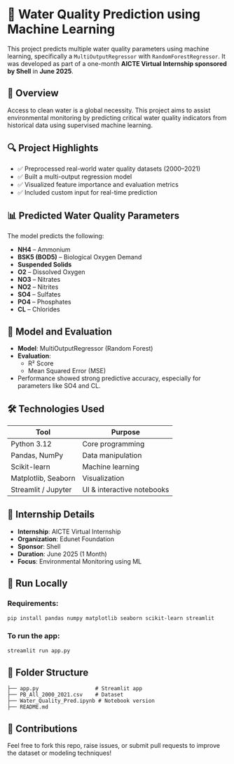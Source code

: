 # 🌊 Water Quality Prediction using Machine Learning

This project predicts multiple water quality parameters using machine learning, specifically a `MultiOutputRegressor` with `RandomForestRegressor`. It was developed as part of a one-month **AICTE Virtual Internship sponsored by Shell** in **June 2025**.

## 📘 Overview

Access to clean water is a global necessity. This project aims to assist environmental monitoring by predicting critical water quality indicators from historical data using supervised machine learning.

## 🔍 Project Highlights

- ✅ Preprocessed real-world water quality datasets (2000–2021)
- ✅ Built a multi-output regression model
- ✅ Visualized feature importance and evaluation metrics
- ✅ Included custom input for real-time prediction

## 📊 Predicted Water Quality Parameters

The model predicts the following:

- **NH4** – Ammonium
- **BSK5 (BOD5)** – Biological Oxygen Demand
- **Suspended Solids**
- **O2** – Dissolved Oxygen
- **NO3** – Nitrates  
- **NO2** – Nitrites  
- **SO4** – Sulfates  
- **PO4** – Phosphates  
- **CL** – Chlorides  

## 🧠 Model and Evaluation

- **Model**: MultiOutputRegressor (Random Forest)
- **Evaluation**:  
  - R² Score  
  - Mean Squared Error (MSE)  
- Performance showed strong predictive accuracy, especially for parameters like SO4 and CL.

## 🛠 Technologies Used

| Tool               | Purpose                        |
|--------------------|--------------------------------|
| Python 3.12        | Core programming               |
| Pandas, NumPy      | Data manipulation              |
| Scikit-learn       | Machine learning               |
| Matplotlib, Seaborn| Visualization                  |
| Streamlit / Jupyter| UI & interactive notebooks     |

## 📅 Internship Details

- **Internship**: AICTE Virtual Internship  
- **Organization**: Edunet Foundation  
- **Sponsor**: Shell  
- **Duration**: June 2025 (1 Month)  
- **Focus**: Environmental Monitoring using ML  

## 🚀 Run Locally

### Requirements:
```bash
pip install pandas numpy matplotlib seaborn scikit-learn streamlit
```

### To run the app:
```bash
streamlit run app.py
```

## 📂 Folder Structure

```
├── app.py                  # Streamlit app
├── PB_All_2000_2021.csv    # Dataset
├── Water_Quality_Pred.ipynb # Notebook version
├── README.md
```

## 🤝 Contributions

Feel free to fork this repo, raise issues, or submit pull requests to improve the dataset or modeling techniques!
